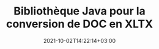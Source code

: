 ---
############################# Static ############################
layout: "autogen-gist"
date: 2021-10-02T14:22:14+03:00
draft: false
path: "fr/total/java/conversion/doc-to-xltx/"
other_out_formats: "PDF DOC DOCX DOCM DOT DOTX DOTM TXT RTF HTML MHTML HTM MHT XLS XLSX XLSM XLSB XLT XLTX XLTM XLAM CSV TSV FODS DIF SXC PPT PPTX PPS PPSX PPSM POT POTX PPTM POTM ODT OTT ODS ODP OTP TIFF JPEG JPG PNG GIF BMP ICO WMF EMF DCM WEBP JP2 EMZ WMZ SVG SVGZ TGA XPS TEX MD PSD PSB EPUB WEB EXCEL IMAGE FODP DICOM"
ad_headline: "Conversion Java DOC en XLTX"
ad_description: "API de conversion de documents DOC vers XLTX pour Java | Plus de 100 formats de fichiers pris en charge"

############################# Head ############################
head_title: "Convertir DOC en XLTX en Java | Bibliothèque de conversion de mots Java"
head_description: "API de conversion de documents de traitement de texte Java. Convertissez DOC en XLTX et plus de 100 autres images et formats de fichiers dans des applications Java à l'aide des environnements de développement NetBeans, IntelliJ IDEA et Eclipse."

############################# Header ############################
title: "Bibliothèque Java pour la conversion de DOC en XLTX"
description: "Convertissez par programme DOC en XLTX dans les applications Java et J2SE à l'aide d'options de manipulation de documents flexibles pour personnaliser l'apparence du document résultant. La bibliothèque de conversion de documents Word convertit avec précision les formats de documents Word en PDF, feuille de calcul Excel, présentation PowerPoint, Photoshop, HTML, eBook, XML, images et de nombreux autres formats de fichiers populaires. Utilisation de plusieurs fonctionnalités de conversion de documents - convertissez l'intégralité du document ou choisissez des pages spécifiques du fichier de document source en fonction des numéros de page ou des plages de pages auto-sélectionnés et convertissez facilement en un format de document pris en charge sans utiliser de logiciel externe."

############################# SubMenu ############################
submenu:
    enable: false

############################# Content ############################
content:
    enable: true
    block:
    - title_left: "Comment convertir DOC en XLTX en Java"
      content_left: |
          Effectuez la conversion de fichiers DOC en XLTX en Java en trois étapes simples. Affichez le document MHTML converti tel quel ou rendez-le et affichez-le au format HTML sans utiliser de logiciel externe.

          -   Créez une nouvelle instance de la classe **Converter** et chargez le fichier DOC
          -   Définissez **ConvertOptions** pour le type de document XLTX
          -   Appelez la méthode **Convert** de l'instance de classe **Converter** pour la conversion en XLTX
          -   Définir les options du visualiseur HTML
          -   Créez un objet **Viewer** pour afficher le XLTX converti au format HTML
          
      title_right: "Téléchargements et instructions d'installation"
      content_right: |
          Vous avez besoin des espaces de noms `GroupDocs.Conversion` et `GroupDocs.Viewer` pour convertir les formats de fichiers Word en une large gamme d'images et de types de documents tels que PDF, Microsoft Office (Word, Excel, PowerPoint, Project, Outlook), OpenDocument, HTML et Schémas CAO. Découvrez d'autres [API Java pour les documents Office](https://products.conholdate.com/total/java/) proposés par Conholdate.Total.
          
          Obtenez les fichiers d'assemblage respectifs à partir des [téléchargements](https://downloads.conholdate.com/total/java) ou récupérez l'ensemble du package à partir de [Maven](https://repository.conholdate.com/webapp/#/artifacts/browse/tree/General/repo) pour ajouter `Conholdate.Total for Java` directement dans votre espace de travail.
          
      gisthash: "675fd7fb45acf595fd9f872593eb2899"
      gistfile: "word-to-pdf-conversion.java"

    - title_left: "Ajouter un filigrane à Word et convertir en PDF"
      content_left: |
          Convertissez avec précision des documents Word en PDF en Java, exactement comme le fichier source d'origine et appliquez des filigranes de texte ou d'image aux pages du document converti.

          -   Créer une nouvelle instance de la classe **Converter** pour convertir le document Word DOCX
          -   Instanciez la classe **ConvertOptions** appropriée (PdfConvertOptions, WordProcessingConvertOptions, SpreadsheetConvertOptions)
          -   Créer une nouvelle instance de la classe **WatermarkOptions**
          -   Spécifiez les propriétés du filigrane (couleur, largeur, hauteur, texte, image, etc.)
          -   Définir la propriété **Watermark** de l'instance **ConvertOptions**
          -   Appelez la méthode **Convert** de l'instance de classe **Converter** pour la conversion de Word en PDF
          
      title_right: "Charger et convertir des documents situés à distance"
      content_right: |
          À l'aide de Conholdate.Total pour Java, les développeurs peuvent charger et convertir des documents à partir de divers emplacements distants et de ressources de stockage de documents dans le cloud telles qu'Amazon S3, Microsoft Azure Blob, FTP, un disque local, un flux ou une simple URL. Spécifiez simplement la méthode pour obtenir le flux de documents situé à distance, puis transmettez-le à la classe Converter en tant que constructeur.
          
          Conholdate.Total pour les API Java sont pris en charge sur différents systèmes d'exploitation tels que Windows J2SE, Linux (Ubuntu, OpenSUSE, CentOS et autres), macOS et tout type d'applications Java basées sur les environnements de développement Eclipse, IntelliJ NetBeans, IntelliJ IDEA ou Visual Studio Code.
          
      gisthash: "6999e55b491eea2906d7fefe2e636e33"
      gistfile: "add-watermark-to-word-and-convert-to-pdf.java"
          
    - title_left: "Conversion Word en PDF protégée par mot de passe"
      content_left: |
          Chargez et convertissez avec précision des documents de traitement de texte protégés par mot de passe en PDF dans vos applications basées sur Java - il vous suffit de quelques lignes de code. Les développeurs peuvent également transformer un document Word (DOC ou DOCX) en d'autres formats tels que Web (HTML, MHTML), Images (JPG, PNG TIFF, BMP), Markdown et bien d'autres sans avoir besoin d'installer Microsoft Word.

          -   Créer une nouvelle instance de la classe **Converter** et transmettre le chemin du document source
          -   Instanciez la classe **ConvertOptions** appropriée, par ex. (PdfConvertOptions, WordProcessingConvertOptions, SpreadsheetConvertOptions, etc.)
          -   Appelez la méthode **convert** de l'instance de classe **Converter** et transmettez le nom de fichier du document converti
        
      title_right: "Extraction d'informations sur les documents sources"
      content_right: |
          La fonction d'extraction d'informations sur les documents permet non seulement d'obtenir les informations de base sur le fichier du document source, mais elle prend également en charge l'extraction de certaines informations précieuses spécifiques au format de fichier. Il inclut les dates de début et de fin du projet d'un fichier Microsoft Project, toutes les restrictions d'impression sur un document PDF, la liste des dossiers inclus dans un fichier de données Outlook et les informations sur les calques et les mises en page dans un document CAO.

          Une autre fonctionnalité utile des API Java Conholdate.Total pour la conversion de documents est la détection automatique d'une extension de format de fichier inconnue du document source qui est livrée sous la forme d'un flux d'octets.
          
      gisthash: "35e23082b8fa43502d6784c38947eef1"
      gistfile: "password-protected-word-document-to-pdf-conversion.java"

    - title_left: "Convertir des pages Word spécifiques en PDF en Java"
      content_left: |
          L'API de conversion de documents Java vous permet de choisir des pages sélectionnées dans le document source et de les convertir avec précision au format de document pris en charge. L'exemple de code ci-dessous montre comment convertir les 1ère et 4ème pages d'un document Word en fichier PDF résultant.

          -   Créez une nouvelle instance de la classe **Converter** et chargez le document d'entrée (Word)
          -   Instanciez la classe **ConvertOptions** appropriée, par ex. (PdfConvertOptions, WordProcessingConvertOptions, SpreadsheetConvertOptions, etc.)
          -   Définissez la propriété **setPages** de l'instance **ConvertOptions** et mentionnez le numéro de page spécifique à convertir
          -   Appelez la méthode **convert** de l'instance de classe **Converter** et transmettez le nom de fichier (PDF) pour le document converti
        
      title_right: "Mise en cache des résultats des documents convertis"
      content_right: |
          Dans certains cas, la taille du document converti est plus grande et la conversion prend du temps. La bibliothèque de conversion de documents offre la fonction de mise en cache pour gérer efficacement de telles situations et accélérer le processus de conversion répétitif. Activez l'interface ICache pour qu'elle fonctionne avec l'implémentation du cache personnalisé à l'aide du point d'extension et contrôlez la conversion du cache, comme vous le souhaitez.

          Le résultat de la conversion est enregistré sur le lecteur local par défaut, mais tout type de stockage de cache peut être pris en charge en implémentant les interfaces appropriées telles qu'Amazon S3, Dropbox, Google Drive, Windows Azure, Reddis ou tout autre.
          
      gisthash: "98e5756c4d2150212f5abd2eb2067059"
      gistfile: "convert-specific-word-document-pages-to-pdf.java"
############################# About Formats ############################
about_formats:
    enable: false
############################# More Formats ############################
more_formats:
    enable: true
    auto: false
    other_out_formats: PDF DOC DOCX DOCM DOT DOTX DOTM TXT RTF HTML MHTML HTM MHT XLS XLSX XLSM XLSB XLT XLTX XLTM XLAM CSV TSV FODS DIF SXC PPT PPTX PPS PPSX PPSM POT POTX PPTM POTM ODT OTT ODS ODP OTP TIFF JPEG JPG PNG GIF BMP ICO WMF EMF DCM WEBP JP2 EMZ WMZ SVG SVGZ TGA XPS TEX MD PSD PSB EPUB WEB EXCEL IMAGE FODP DICOM
############################# Back to top ###############################
back_to_top:
  enable: true
---